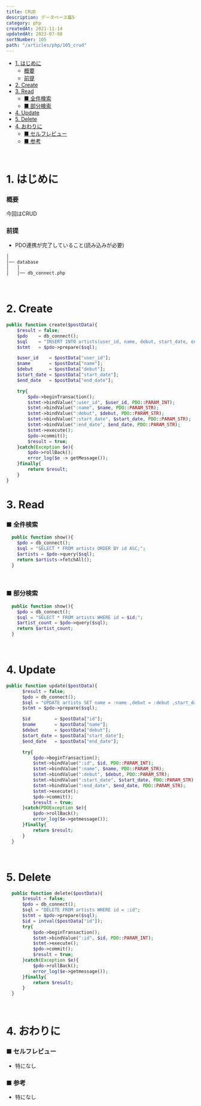 ```yaml
---
title: CRUD
description: データベース篇5
category: php
createdAt: 2021-11-14
updatedAt: 2023-07-08
sortNumber: 105
path: "/articles/php/105_crud"
---
```


<nuxt-content-wrapper>

- [1. はじめに](#1-はじめに)
    - [概要](#概要)
    - [前提](#前提)
- [2. Create](#2-create)
- [3. Read](#3-read)
    - [■ 全件検索](#-全件検索)
    - [■ 部分検索](#-部分検索)
- [4. Update](#4-update)
- [5. Delete](#5-delete)
- [4. おわりに](#4-おわりに)
    - [■ セルフレビュー](#-セルフレビュー)
    - [■ 参考](#-参考)

<br>

# 1. はじめに
### 概要
今回はCRUD

### 前提
- PDO連携が完了していること(読み込みが必要)
```html
│
│── database
│   │
│   │── db_connect.php

```

<br>

# 2. Create
```php
public function create($postData){
    $result = false;
    $pdo    = db_connect();
    $sql    = "INSERT INTO artists(user_id, name, debut, start_date, end_date) VALUES(:user_id, :name, :debut, :start_date, :end_date)";
    $stmt   = $pdo->prepare($sql);

    $user_id    = $postData["user_id"];
    $name       = $postData["name"];
    $debut      = $postData["debut"];
    $start_date = $postData["start_date"];
    $end_date   = $postData["end_date"];

    try{
        $pdo->beginTransaction();
        $stmt->bindValue(":user_id", $user_id, PDO::PARAM_INT);
        $stmt->bindValue(":name", $name, PDO::PARAM_STR);
        $stmt->bindValue(":debut", $debut, PDO::PARAM_STR);
        $stmt->bindValue(":start_date", $start_date, PDO::PARAM_STR);
        $stmt->bindValue(":end_date", $end_date, PDO::PARAM_STR);
        $stmt->execute();
        $pdo->commit();
        $result = true;
    }catch(Exception $e){
        $pdo->rollBack();
        error_log($e -> getMessage());
    }finally{
        return $result;
    }
}
```

# 3. Read
### ■ 全件検索
```php
  public function show(){
    $pdo = db_connect();
    $sql = "SELECT * FROM artists ORDER BY id ASC;";
    $artists = $pdo->query($sql);
    return $artists->fetchAll();
  }
```

<br>

### ■ 部分検索
```php
  public function show(){
    $pdo = db_connect();
    $sql = "SELECT * FROM artists WHERE id = $id;";
    $artist_count = $pdo->query($sql);
    return $artist_count;
  }
```

<br>

# 4. Update
```php
public function update($postData){
      $result = false;
      $pdo = db_connect();
      $sql = "UPDATE artists SET name = :name ,debut = :debut ,start_date = :start_date ,end_date = :end_date WHERE id = :id";
      $stmt = $pdo->prepare($sql);

      $id         = $postData["id"];
      $name       = $postData["name"];
      $debut      = $postData["debut"];
      $start_date = $postData["start_date"];
      $end_date   = $postData["end_date"];

      try{
          $pdo->beginTransaction();
          $stmt->bindValue(":id", $id, PDO::PARAM_INT);
          $stmt->bindValue(":name", $name, PDO::PARAM_STR);
          $stmt->bindValue(":debut", $debut, PDO::PARAM_STR);
          $stmt->bindValue(":start_date", $start_date, PDO::PARAM_STR);
          $stmt->bindValue(":end_date", $end_date, PDO::PARAM_STR);
          $stmt->execute();
          $pdo->commit();
          $result = true;
      }catch(PDOException $e){
          $pdo->rollBack();
          error_log($e->getmessage());
      }finally{
          return $result;
      }
  }
```

<br>

# 5. Delete
```php
  public function delete($postData){
      $result = false;
      $pdo = db_connect();
      $sql = "DELETE FROM artists WHERE id = :id";
      $stmt = $pdo->prepare($sql);
      $id = intval($postData["id"]);
      try{
          $pdo->beginTransaction();
          $stmt->bindValue(":id", $id, PDO::PARAM_INT);
          $stmt->execute();
          $pdo->commit();
          $result = true;
      }catch(Exception $e){
          $pdo->rollBack();
          error_log($e->getmessage());
      }finally{
          return $result;
      }
  }
```

<br>

# 4. おわりに
### ■ セルフレビュー
- 特になし

### ■ 参考
- 特になし

  

</nuxt-content-wrapper>
